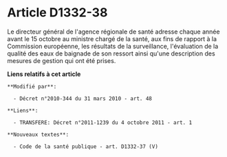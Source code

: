 # Article D1332-38

Le directeur général de l'agence régionale de santé  adresse chaque année avant le 15 octobre au ministre chargé de la santé,
aux fins de rapport à la Commission européenne, les résultats de la surveillance, l'évaluation de la qualité des eaux de
baignade de son ressort ainsi qu'une description des mesures de gestion qui ont été prises.

**Liens relatifs à cet article**

	**Modifié par**:

	  - Décret n°2010-344 du 31 mars 2010 - art. 48

	**Liens**:

	  - TRANSFERE: Décret n°2011-1239 du 4 octobre 2011 - art. 1

	**Nouveaux textes**:

	  - Code de la santé publique - art. D1332-37 (V)

